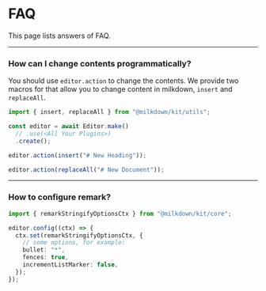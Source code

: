 # FAQ

This page lists answers of FAQ.

---

### How can I change contents programmatically?

You should use `editor.action` to change the contents.
We provide two macros for that allow you to change content in milkdown, `insert` and `replaceAll`.

```typescript
import { insert, replaceAll } from "@milkdown/kit/utils";

const editor = await Editor.make()
  // .use(<All Your Plugins>)
  .create();

editor.action(insert("# New Heading"));

editor.action(replaceAll("# New Document"));
```

---

### How to configure remark?

```typescript
import { remarkStringifyOptionsCtx } from "@milkdown/kit/core";

editor.config((ctx) => {
  ctx.set(remarkStringifyOptionsCtx, {
    // some options, for example:
    bullet: "*",
    fences: true,
    incrementListMarker: false,
  });
});
```
